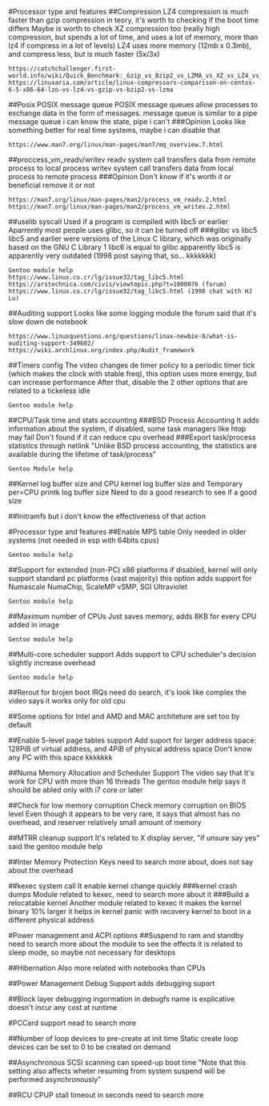 #Processor type and features
##Compression
LZ4 compression is much faster than gzip compression in teory, it's worth to checking if the boot time differs
Maybe is worth to check XZ compression too (really high compression, but spends a lot of time, and uses a lot of memory, more than lz4 if compress in a lot of levels)
LZ4 uses more memory (12mb x 0.3mb), and compress less, but is much faster (5x/3x)

	https://catchchallenger.first-world.info/wiki/Quick_Benchmark:_Gzip_vs_Bzip2_vs_LZMA_vs_XZ_vs_LZ4_vs_LZO#Selected_archives
	https://linuxaria.com/article/linux-compressors-comparison-on-centos-6-5-x86-64-lzo-vs-lz4-vs-gzip-vs-bzip2-vs-lzma

	
##Posix
POSIX message queue
POSIX message queues allow processes to exchange data in the form of messages.
message queue is similar to a pipe
message queue i can know the state, pipe i can't
###Opinion
Looks like something better for real time systems, maybe i can disable that

	https://www.man7.org/linux/man-pages/man7/mq_overview.7.html
	
##proccess_vm_readv/writev
readv system call transfers data from remote process to local process
writev system call transfers data from local process to remote process
###Opinion
Don't know if it's worth it or beneficial remove it or not


	https://man7.org/linux/man-pages/man2/process_vm_readv.2.html
	https://man7.org/linux/man-pages/man2/process_vm_writev.2.html

##uselib syscall
Used if a program is compiled with libc5 or earlier
Aparrently most people uses glibc, so it can be turned off
###glibc vs libc5
libc5 and earlier were versions of the Linux C library, which was originally based on the GNU C Library 1
libc6 is equal to glibc apparently
libc5 is apparently very outdated (1998 post saying that, so... kkkkkkk)

	Gentoo module help
	https://www.linux.co.cr/lg/issue32/tag_libc5.html
	https://arstechnica.com/civis/viewtopic.php?t=1000076 (forum)
	https://www.linux.co.cr/lg/issue32/tag_libc5.html (1998 chat with HJ Lu)

##Auditing support
Looks like some logging module
the forum said that it's slow down de notebook

	https://www.linuxquestions.org/questions/linux-newbie-8/what-is-auditing-support-349602/
	https://wiki.archlinux.org/index.php/Audit_framework

##Timers config
The video changes de timer policy to a periodic timer tick (which makes the clock with stable freq), this option uses more energy, but can increase performance
After that, disable the 2 other options that are related to a tickeless idle
	
	Gentoo module help

##CPU/Task time and stats accounting
###BSD Process Accounting
It adds information about the system, if disabled, some task managers like htop may fail
Don't found if it can reduce cpu overhead
###Export task/process statistics through netlink
"Unlike BSD process accounting, the statistics are available during the lifetime of task/process"

	Gentoo Module help

##Kernel log buffer size and CPU kernel log buffer size and Temporary per=CPU printk log buffer size
Need to do a good research to see if a good size

##Initramfs
but i don't know the effectiveness of that action

#Processor type and features
##Enable MPS table
Only needed in older systems (not needed in esp with 64bits cpus)

	Gentoo module help

##Support for extended (non-PC) x86 platforms
if disabled, kernel will only support standard pc platforms (vast majority)
this option adds support for Numascale NumaChip, ScaleMP vSMP, SGI Ultraviolet

	Gentoo module help

##Maximum number of CPUs
Just saves memory, adds 8KB for every CPU added in image

	Gentoo module help

##Multi-core scheduler support
Adds support to CPU scheduler's decision
slightly increase overhead

	Gentoo module help

##Rerout for brojen boot IRQs
need do search, it's look like complex
the video says it works only for old cpu

##Some options for Intel and AMD and MAC architeture are set too by default

##Enable 5-level page tables support
Add suport for larger address space: 128PiB of virtual address, and 4PiB of physical address space
Don't know any PC with this space kkkkkkk

##Numa Memory Allocation and Scheduler Support
The video say that It's work for CPU with more than 16 threads
The gentoo module help says it should be abled only with i7 core or later

##Check for low memory corruption
Check memory corruption on BIOS level
Even though it appears to be very rare, it says that almost has no overhead, and reserver relatively small amount of memory

##MTRR cleanup support
It's related to X display server, "if unsure say yes" said the gentoo module help

##Inter Memory Protection Keys
need to search more about, does not say about the overhead

##kexec system call
It enable kernel change quickly
###kernel crash dumps
Module related to kexec, need to search more about it
###Build a relocatable kernel
Another module related to kexec
it makes the kernel binary 10% larger
it helps in kernel panic with recovery kernel to boot in a different physical address

#Power management and ACPI options
##Suspend to ram and standby
need to search more about the module to see the effects
it is related to sleep mode, so maybe not necessary for desktops

##Hibernation
Also more related with notebooks than CPUs

##Power Management Debug Support
adds debugging suport

##Block layer debugging ingormation in debugfs
name is explicative
doesn't incur any cost at runtime

#PCCard support
nead to search more

##Number of loop devices to pre-create at init time
Static create loop devices
can be set to 0 to be created on demand

##Asynchronous SCSI scanning
can speed-up boot time
"Note that this setting also affects wheter resuming from system suspend will be performed asynchronously"

##RCU CPUP stall timeout in seconds
need to search more
